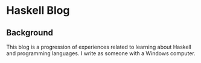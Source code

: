 # Haskell Blog

## Background
This blog is a progression of experiences related to learning about Haskell and programming languages. I write as someone with a Windows computer.
